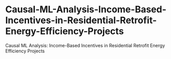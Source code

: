# Causal-ML-Analysis-Income-Based-Incentives-in-Residential-Retrofit-Energy-Efficiency-Projects
Causal ML Analysis: Income-Based Incentives in Residential Retrofit Energy Efficiency Projects
